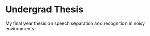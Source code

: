 # Undergrad Thesis
My final year thesis on speech separation and recognition in noisy environments.
